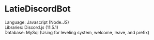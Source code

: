 <h1>LatieDiscordBot</h1>
<p>
  Language: Javascript (Node.JS)</br>
  Libraries: Discord.js (11.5.1)</br>
  Database: MySql (Using for leveling system, welcome, leave, and prefix)
</p>
